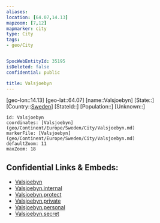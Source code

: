 ```yaml
---
aliases: 
location: [64.07,14.13]
mapzoom: [7,12] 
mapmarker: city 
type: City
tags:
- geo/City


SpocWebEntityId: 35195
isDeleted: false
confidential: public

title: Valsjoebyn
---
```

[geo-lon::14.13]
[geo-lat::64.07]
[name::Valsjoebyn]
[State::]
[Country::[Sweden](geo/Continent/Europe/Sweden.md)]
[StateId::]
[Population::]
[Unknown::]


```leaflet
id: Valsjoebyn
coordinates: [Valsjoebyn](geo/Continent/Europe/Sweden/City/Valsjoebyn.md)
markerFile: [Valsjoebyn](geo/Continent/Europe/Sweden/City/Valsjoebyn.md)
defaultZoom: 11 
maxZoom: 18
```


## Confidential Links & Embeds: 
- [Valsjoebyn](../../../../../../_public/geo/Continent/Europe/Sweden/City/Valsjoebyn.md) 
- [Valsjoebyn.internal](../../../../../../_internal/geo/Continent/Europe/Sweden/City/Valsjoebyn.internal.md) 
- [Valsjoebyn.protect](../../../../../../_protect/geo/Continent/Europe/Sweden/City/Valsjoebyn.protect.md) 
- [Valsjoebyn.private](../../../../../../_private/geo/Continent/Europe/Sweden/City/Valsjoebyn.private.md) 
- [Valsjoebyn.personal](../../../../../../_personal/geo/Continent/Europe/Sweden/City/Valsjoebyn.personal.md) 
- [Valsjoebyn.secret](../../../../../../_secret/geo/Continent/Europe/Sweden/City/Valsjoebyn.secret.md) 
